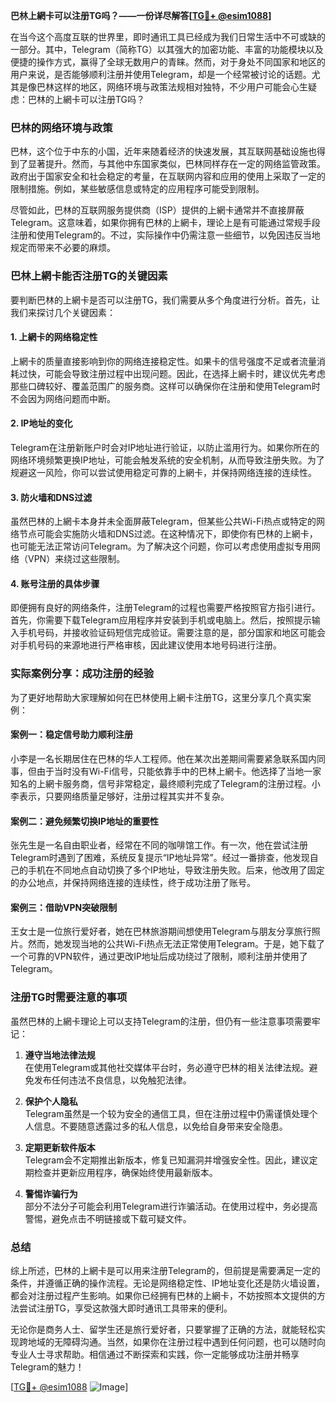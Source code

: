 **巴林上網卡可以注册TG吗？——一份详尽解答[[TG💪+ @esim1088](https://t.me/s/esim1088)]**

在当今这个高度互联的世界里，即时通讯工具已经成为我们日常生活中不可或缺的一部分。其中，Telegram（简称TG）以其强大的加密功能、丰富的功能模块以及便捷的操作方式，赢得了全球无数用户的青睐。然而，对于身处不同国家和地区的用户来说，是否能够顺利注册并使用Telegram，却是一个经常被讨论的话题。尤其是像巴林这样的地区，网络环境与政策法规相对独特，不少用户可能会心生疑虑：巴林的上網卡可以注册TG吗？

### 巴林的网络环境与政策

巴林，这个位于中东的小国，近年来随着经济的快速发展，其互联网基础设施也得到了显著提升。然而，与其他中东国家类似，巴林同样存在一定的网络监管政策。政府出于国家安全和社会稳定的考量，在互联网内容和应用的使用上采取了一定的限制措施。例如，某些敏感信息或特定的应用程序可能受到限制。

尽管如此，巴林的互联网服务提供商（ISP）提供的上網卡通常并不直接屏蔽Telegram。这意味着，如果你拥有巴林的上網卡，理论上是有可能通过常规手段注册和使用Telegram的。不过，实际操作中仍需注意一些细节，以免因违反当地规定而带来不必要的麻烦。

### 巴林上網卡能否注册TG的关键因素

要判断巴林的上網卡是否可以注册TG，我们需要从多个角度进行分析。首先，让我们来探讨几个关键因素：

#### 1. **上網卡的网络稳定性**
   上網卡的质量直接影响到你的网络连接稳定性。如果卡的信号强度不足或者流量消耗过快，可能会导致注册过程中出现问题。因此，在选择上網卡时，建议优先考虑那些口碑较好、覆盖范围广的服务商。这样可以确保你在注册和使用Telegram时不会因为网络问题而中断。

#### 2. **IP地址的变化**
   Telegram在注册新账户时会对IP地址进行验证，以防止滥用行为。如果你所在的网络环境频繁更换IP地址，可能会触发系统的安全机制，从而导致注册失败。为了规避这一风险，你可以尝试使用稳定可靠的上網卡，并保持网络连接的连续性。

#### 3. **防火墙和DNS过滤**
   虽然巴林的上網卡本身并未全面屏蔽Telegram，但某些公共Wi-Fi热点或特定的网络节点可能会实施防火墙和DNS过滤。在这种情况下，即使你有巴林的上網卡，也可能无法正常访问Telegram。为了解决这个问题，你可以考虑使用虚拟专用网络（VPN）来绕过这些限制。

#### 4. **账号注册的具体步骤**
   即便拥有良好的网络条件，注册Telegram的过程也需要严格按照官方指引进行。首先，你需要下载Telegram应用程序并安装到手机或电脑上。然后，按照提示输入手机号码，并接收验证码短信完成验证。需要注意的是，部分国家和地区可能会对手机号码的来源地进行严格审核，因此建议使用本地号码进行注册。

### 实际案例分享：成功注册的经验

为了更好地帮助大家理解如何在巴林使用上網卡注册TG，这里分享几个真实案例：

#### 案例一：稳定信号助力顺利注册
小李是一名长期居住在巴林的华人工程师。他在某次出差期间需要紧急联系国内同事，但由于当时没有Wi-Fi信号，只能依靠手中的巴林上網卡。他选择了当地一家知名的上網卡服务商，信号非常稳定，最终顺利完成了Telegram的注册过程。小李表示，只要网络质量足够好，注册过程其实并不复杂。

#### 案例二：避免频繁切换IP地址的重要性
张先生是一名自由职业者，经常在不同的咖啡馆工作。有一次，他在尝试注册Telegram时遇到了困难，系统反复提示“IP地址异常”。经过一番排查，他发现自己的手机在不同地点自动切换了多个IP地址，导致注册失败。后来，他改用了固定的办公地点，并保持网络连接的连续性，终于成功注册了账号。

#### 案例三：借助VPN突破限制
王女士是一位旅行爱好者，她在巴林旅游期间想使用Telegram与朋友分享旅行照片。然而，她发现当地的公共Wi-Fi热点无法正常使用Telegram。于是，她下载了一个可靠的VPN软件，通过更改IP地址后成功绕过了限制，顺利注册并使用了Telegram。

### 注册TG时需要注意的事项

虽然巴林的上網卡理论上可以支持Telegram的注册，但仍有一些注意事项需要牢记：

1. **遵守当地法律法规**  
   在使用Telegram或其他社交媒体平台时，务必遵守巴林的相关法律法规。避免发布任何违法不良信息，以免触犯法律。

2. **保护个人隐私**  
   Telegram虽然是一个较为安全的通信工具，但在注册过程中仍需谨慎处理个人信息。不要随意透露过多的私人信息，以免给自身带来安全隐患。

3. **定期更新软件版本**  
   Telegram会不定期推出新版本，修复已知漏洞并增强安全性。因此，建议定期检查并更新应用程序，确保始终使用最新版本。

4. **警惕诈骗行为**  
   部分不法分子可能会利用Telegram进行诈骗活动。在使用过程中，务必提高警惕，避免点击不明链接或下载可疑文件。

### 总结

综上所述，巴林的上網卡是可以用来注册Telegram的，但前提是需要满足一定的条件，并遵循正确的操作流程。无论是网络稳定性、IP地址变化还是防火墙设置，都会对注册过程产生影响。如果你已经拥有巴林的上網卡，不妨按照本文提供的方法尝试注册TG，享受这款强大即时通讯工具带来的便利。

无论你是商务人士、留学生还是旅行爱好者，只要掌握了正确的方法，就能轻松实现跨地域的无障碍沟通。当然，如果你在注册过程中遇到任何问题，也可以随时向专业人士寻求帮助。相信通过不断探索和实践，你一定能够成功注册并畅享Telegram的魅力！

[[TG💪+ @esim1088](https://t.me/s/esim1088) ![Image](https://i.postimg.cc/4NQfJmqS/Snipaste-2025-05-13-00-14-12.png)]